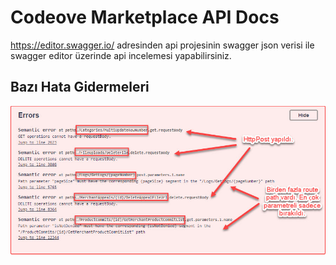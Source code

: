 # Codeove Marketplace API Docs

https://editor.swagger.io/ adresinden api projesinin swagger json verisi ile swagger editor üzerinde api incelemesi yapabilirsiniz.

## Bazı Hata Gidermeleri
![fixes](/images/fixes.jpg)
